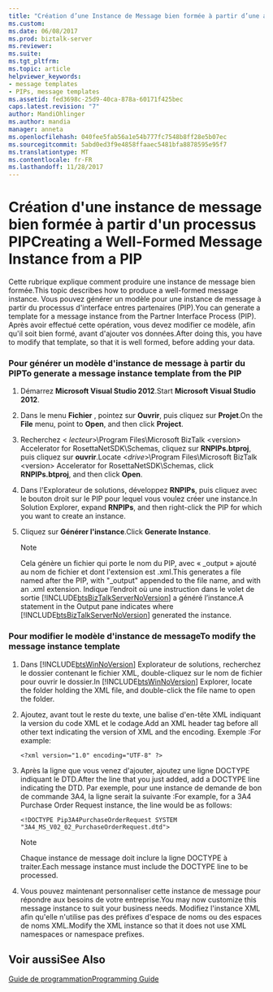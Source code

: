 ```yaml
---
title: "Création d’une Instance de Message bien formée à partir d’une adresse PIP | Documents Microsoft"
ms.custom: 
ms.date: 06/08/2017
ms.prod: biztalk-server
ms.reviewer: 
ms.suite: 
ms.tgt_pltfrm: 
ms.topic: article
helpviewer_keywords:
- message templates
- PIPs, message templates
ms.assetid: fed3698c-25d9-40ca-878a-60171f425bec
caps.latest.revision: "7"
author: MandiOhlinger
ms.author: mandia
manager: anneta
ms.openlocfilehash: 040fee5fab56a1e54b777fc7548b8ff28e5b07ec
ms.sourcegitcommit: 5abd0ed3f9e4858ffaaec5481bfa8878595e95f7
ms.translationtype: MT
ms.contentlocale: fr-FR
ms.lasthandoff: 11/28/2017
---
```

# <a name="creating-a-well-formed-message-instance-from-a-pip"></a><span data-ttu-id="489e5-102">Création d'une instance de message bien formée à partir d'un processus PIP</span><span class="sxs-lookup"><span data-stu-id="489e5-102">Creating a Well-Formed Message Instance from a PIP</span></span>
<span data-ttu-id="489e5-103">Cette rubrique explique comment produire une instance de message bien formée.</span><span class="sxs-lookup"><span data-stu-id="489e5-103">This topic describes how to produce a well-formed message instance.</span></span> <span data-ttu-id="489e5-104">Vous pouvez générer un modèle pour une instance de message à partir du processus d'interface entres partenaires (PIP).</span><span class="sxs-lookup"><span data-stu-id="489e5-104">You can generate a template for a message instance from the Partner Interface Process (PIP).</span></span> <span data-ttu-id="489e5-105">Après avoir effectué cette opération, vous devez modifier ce modèle, afin qu'il soit bien formé, avant d'ajouter vos données.</span><span class="sxs-lookup"><span data-stu-id="489e5-105">After doing this, you have to modify that template, so that it is well formed, before adding your data.</span></span>  
  
### <a name="to-generate-a-message-instance-template-from-the-pip"></a><span data-ttu-id="489e5-106">Pour générer un modèle d'instance de message à partir du PIP</span><span class="sxs-lookup"><span data-stu-id="489e5-106">To generate a message instance template from the PIP</span></span>  
  
1.  <span data-ttu-id="489e5-107">Démarrez **Microsoft Visual Studio 2012**.</span><span class="sxs-lookup"><span data-stu-id="489e5-107">Start **Microsoft Visual Studio 2012**.</span></span>  
  
2.  <span data-ttu-id="489e5-108">Dans le menu **Fichier** , pointez sur **Ouvrir**, puis cliquez sur **Projet**.</span><span class="sxs-lookup"><span data-stu-id="489e5-108">On the **File** menu, point to **Open**, and then click **Project**.</span></span>  
  
3.  <span data-ttu-id="489e5-109">Recherchez \< *lecteur*\>\Program Files\Microsoft BizTalk \<version\> Accelerator for RosettaNetSDK\Schemas, cliquez sur **RNPIPs.btproj**, puis cliquez sur **ouvrir**.</span><span class="sxs-lookup"><span data-stu-id="489e5-109">Locate \<*drive*\>\Program Files\Microsoft BizTalk \<version\> Accelerator for RosettaNetSDK\Schemas, click **RNPIPs.btproj**, and then click **Open**.</span></span>  
  
4.  <span data-ttu-id="489e5-110">Dans l'Explorateur de solutions, développez **RNPIPs**, puis cliquez avec le bouton droit sur le PIP pour lequel vous voulez créer une instance.</span><span class="sxs-lookup"><span data-stu-id="489e5-110">In Solution Explorer, expand **RNPIPs**, and then right-click the PIP for which you want to create an instance.</span></span>  
  
5.  <span data-ttu-id="489e5-111">Cliquez sur **Générer l'instance**.</span><span class="sxs-lookup"><span data-stu-id="489e5-111">Click **Generate Instance**.</span></span>  
  
    > [!NOTE]
    >  <span data-ttu-id="489e5-112">Cela génère un fichier qui porte le nom du PIP, avec « _output » ajouté au nom de fichier et dont l'extension est .xml.</span><span class="sxs-lookup"><span data-stu-id="489e5-112">This generates a file named after the PIP, with "_output" appended to the file name, and with an .xml extension.</span></span> <span data-ttu-id="489e5-113">Indique l’endroit où une instruction dans le volet de sortie [!INCLUDE[btsBizTalkServerNoVersion](../../includes/btsbiztalkservernoversion-md.md)] a généré l’instance.</span><span class="sxs-lookup"><span data-stu-id="489e5-113">A statement in the Output pane indicates where [!INCLUDE[btsBizTalkServerNoVersion](../../includes/btsbiztalkservernoversion-md.md)] generated the instance.</span></span>  
  
### <a name="to-modify-the-message-instance-template"></a><span data-ttu-id="489e5-114">Pour modifier le modèle d'instance de message</span><span class="sxs-lookup"><span data-stu-id="489e5-114">To modify the message instance template</span></span>  
  
1.  <span data-ttu-id="489e5-115">Dans [!INCLUDE[btsWinNoVersion](../../includes/btswinnoversion-md.md)] Explorateur de solutions, recherchez le dossier contenant le fichier XML, double-cliquez sur le nom de fichier pour ouvrir le dossier.</span><span class="sxs-lookup"><span data-stu-id="489e5-115">In [!INCLUDE[btsWinNoVersion](../../includes/btswinnoversion-md.md)] Explorer, locate the folder holding the XML file, and double-click the file name to open the folder.</span></span>  
  
2.  <span data-ttu-id="489e5-116">Ajoutez, avant tout le reste du texte, une balise d'en-tête XML indiquant la version du code XML et le codage.</span><span class="sxs-lookup"><span data-stu-id="489e5-116">Add an XML header tag before all other text indicating the version of XML and the encoding.</span></span> <span data-ttu-id="489e5-117">Exemple :</span><span class="sxs-lookup"><span data-stu-id="489e5-117">For example:</span></span>  
  
    ```  
    <?xml version="1.0" encoding="UTF-8" ?>  
    ```  
  
3.  <span data-ttu-id="489e5-118">Après la ligne que vous venez d'ajouter, ajoutez une ligne DOCTYPE indiquant le DTD.</span><span class="sxs-lookup"><span data-stu-id="489e5-118">After the line that you just added, add a DOCTYPE line indicating the DTD.</span></span> <span data-ttu-id="489e5-119">Par exemple, pour une instance de demande de bon de commande 3A4, la ligne serait la suivante :</span><span class="sxs-lookup"><span data-stu-id="489e5-119">For example, for a 3A4 Purchase Order Request instance, the line would be as follows:</span></span>  
  
    ```  
    <!DOCTYPE Pip3A4PurchaseOrderRequest SYSTEM "3A4_MS_V02_02_PurchaseOrderRequest.dtd">  
    ```  
  
    > [!NOTE]
    >  <span data-ttu-id="489e5-120">Chaque instance de message doit inclure la ligne DOCTYPE à traiter.</span><span class="sxs-lookup"><span data-stu-id="489e5-120">Each message instance must include the DOCTYPE line to be processed.</span></span>  
  
4.  <span data-ttu-id="489e5-121">Vous pouvez maintenant personnaliser cette instance de message pour répondre aux besoins de votre entreprise.</span><span class="sxs-lookup"><span data-stu-id="489e5-121">You may now customize this message instance to suit your business needs.</span></span> <span data-ttu-id="489e5-122">Modifiez l'instance XML afin qu'elle n'utilise pas des préfixes d'espace de noms ou des espaces de noms XML.</span><span class="sxs-lookup"><span data-stu-id="489e5-122">Modify the XML instance so that it does not use XML namespaces or namespace prefixes.</span></span>  
  
## <a name="see-also"></a><span data-ttu-id="489e5-123">Voir aussi</span><span class="sxs-lookup"><span data-stu-id="489e5-123">See Also</span></span>  
 [<span data-ttu-id="489e5-124">Guide de programmation</span><span class="sxs-lookup"><span data-stu-id="489e5-124">Programming Guide</span></span>](../../adapters-and-accelerators/accelerator-rosettanet/programming-guide2.md)